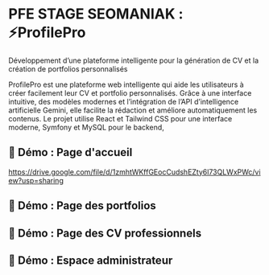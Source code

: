 # PFE STAGE SEOMANIAK : ⚡ProfilePro

Développement d’une plateforme intelligente pour la génération de CV et la création de portfolios personnalisés

ProfilePro est une plateforme web intelligente qui aide les utilisateurs à créer facilement leur CV et portfolio personnalisés. Grâce à une interface intuitive, des modèles modernes et l’intégration de l’API d’intelligence artificielle Gemini, elle facilite la rédaction et améliore automatiquement les contenus. Le projet utilise React et Tailwind CSS pour une interface moderne, Symfony et MySQL pour le backend,




## 🎥 Démo : Page d'accueil 

https://drive.google.com/file/d/1zmhtWKffGEocCudshEZty6l73QLWxPWc/view?usp=sharing

## 🎥 Démo : Page des portfolios	 

## 🎥 Démo : Page des CV professionnels	

## 🎥 Démo : Espace administrateur	
